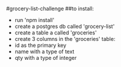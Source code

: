 #grocery-list-challenge
##to install:
 * run 'npm install'
 * create a postgres db called 'grocery-list'
 * create a table a called 'groceries'
 * create 3 columns in the 'groceries' table:
  * id as the primary key
  * name with a type of text
  * qty with a type of integer
